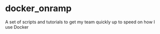 # docker_onramp
A set of scripts and tutorials to get my team quickly up to speed on how I use Docker
